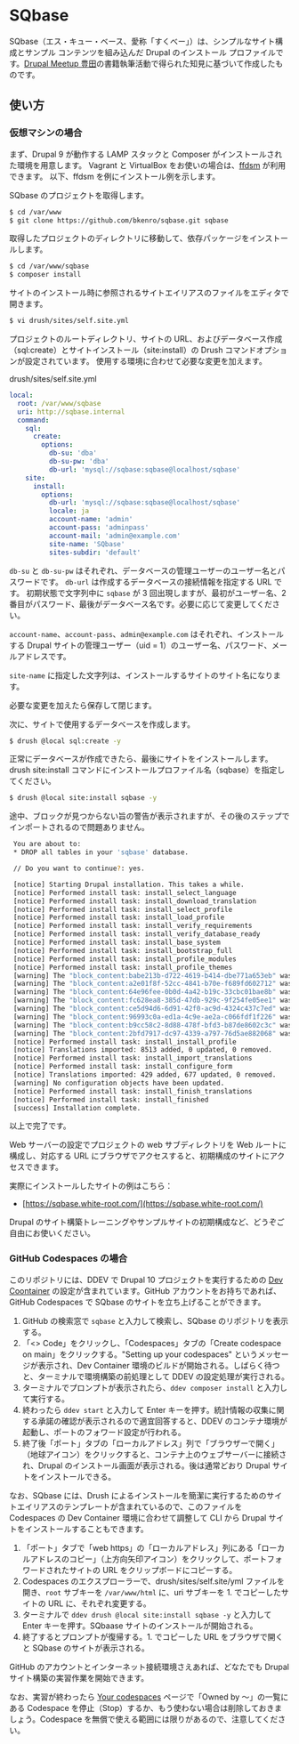 # SQbase

SQbase（エス・キュー・ベース、愛称「すくべー」）は、シンプルなサイト構成とサンプル コンテンツを組み込んだ Drupal のインストール プロファイルです。[Drupal Meetup 豊田](https://drupal-meetup-toyota.connpass.com/)の書籍執筆活動で得られた知見に基づいて作成したものです。

## 使い方

### 仮想マシンの場合

まず、Drupal 9 が動作する LAMP スタックと Composer がインストールされた環境を用意します。
Vagrant と VirtualBox をお使いの場合は、[ffdsm](https://github.com/bkenro/ffdsm) が利用できます。
以下、ffdsm を例にインストール例を示します。

SQbase のプロジェクトを取得します。

```bash
$ cd /var/www
$ git clone https://github.com/bkenro/sqbase.git sqbase
```

取得したプロジェクトのディレクトリに移動して、依存パッケージをインストールします。

```bash
$ cd /var/www/sqbase
$ composer install
```

サイトのインストール時に参照されるサイトエイリアスのファイルをエディタで開きます。

```bash
$ vi drush/sites/self.site.yml
```

プロジェクトのルートディレクトリ、サイトの URL、およびデータベース作成（sql:create）とサイトインストール（site:install）の Drush コマンドオプションが設定されています。
使用する環境に合わせて必要な変更を加えます。

drush/sites/self.site.yml

```yml
local:
  root: /var/www/sqbase
  uri: http://sqbase.internal
  command:
    sql:
      create:
        options:
          db-su: 'dba'
          db-su-pw: 'dba'
          db-url: 'mysql://sqbase:sqbase@localhost/sqbase'
    site:
      install:
        options:
          db-url: 'mysql://sqbase:sqbase@localhost/sqbase'
          locale: ja
          account-name: 'admin'
          account-pass: 'adminpass'
          account-mail: 'admin@example.com'
          site-name: 'SQbase'
          sites-subdir: 'default'
```
`db-su` と `db-su-pw` はそれぞれ、データベースの管理ユーザーのユーザー名とパスワードです。
`db-url` は作成するデータベースの接続情報を指定する URL です。
初期状態で文字列中に `sqbase` が 3 回出現しますが、最初がユーザー名、2 番目がパスワード、最後がデータベース名です。必要に応じて変更してください。

`account-name`、`account-pass`、`admin@example.com` はそれぞれ、インストールする Drupal サイトの管理ユーザー（uid = 1）のユーザー名、パスワード、メールアドレスです。

`site-name` に指定した文字列は、インストールするサイトのサイト名になります。

必要な変更を加えたら保存して閉じます。

次に、サイトで使用するデータベースを作成します。

```bash
$ drush @local sql:create -y
```

正常にデータベースが作成できたら、最後にサイトをインストールします。
drush site:install コマンドにインストールプロファイル名（sqbase）を指定してください。

```bash
$ drush @local site:install sqbase -y
```

途中、ブロックが見つからない旨の警告が表示されますが、その後のステップでインポートされるので問題ありません。

```bash
 You are about to:
 * DROP all tables in your 'sqbase' database.

 // Do you want to continue?: yes.

 [notice] Starting Drupal installation. This takes a while.
 [notice] Performed install task: install_select_language
 [notice] Performed install task: install_download_translation
 [notice] Performed install task: install_select_profile
 [notice] Performed install task: install_load_profile
 [notice] Performed install task: install_verify_requirements
 [notice] Performed install task: install_verify_database_ready
 [notice] Performed install task: install_base_system
 [notice] Performed install task: install_bootstrap_full
 [notice] Performed install task: install_profile_modules
 [notice] Performed install task: install_profile_themes
 [warning] The "block_content:babe213b-d722-4619-b414-dbe771a653eb" was not found
 [warning] The "block_content:a2e01f8f-52cc-4841-b70e-f689fd602712" was not found
 [warning] The "block_content:64e96fee-0b0d-4a42-b19c-33cbc01bae8b" was not found
 [warning] The "block_content:fc628ea8-385d-47db-929c-9f254fe05ee1" was not found
 [warning] The "block_content:ce5d94d6-6d91-42f0-ac9d-4324c437c7ed" was not found
 [warning] The "block_content:96993c0a-ed1a-4c9e-ae2a-c066fdf1f226" was not found
 [warning] The "block_content:b9cc58c2-8d88-478f-bfd3-b87de8602c3c" was not found
 [warning] The "block_content:2bfd7917-dc97-4339-a797-76d5ae882068" was not found
 [notice] Performed install task: install_install_profile
 [notice] Translations imported: 8513 added, 0 updated, 0 removed.
 [notice] Performed install task: install_import_translations
 [notice] Performed install task: install_configure_form
 [notice] Translations imported: 429 added, 677 updated, 0 removed.
 [warning] No configuration objects have been updated.
 [notice] Performed install task: install_finish_translations
 [notice] Performed install task: install_finished
 [success] Installation complete.
```

以上で完了です。

Web サーバーの設定でプロジェクトの web サブディレクトリを Web ルートに構成し、対応する URL にブラウザでアクセスすると、初期構成のサイトにアクセスできます。

実際にインストールしたサイトの例はこちら：

- [https://sqbase.white-root.com/](https://sqbase.white-root.com/)

Drupal のサイト構築トレーニングやサンプルサイトの初期構成など、どうぞご自由にお使いください。

### GitHub Codespaces の場合

このリポジトリには、DDEV で Drupal 10 プロジェクトを実行するための [Dev Coontainer](https://code.visualstudio.com/docs/devcontainers/containers) の設定が含まれています。GitHub アカウントをお持ちであれば、GitHub Codespaces で SQbase のサイトを立ち上げることができます。

1. GitHub の検索窓で  `sqbase` と入力して検索し、SQbase のリポジトリを表示する。
2. 「<> Code」をクリックし、「Codespaces」タブの「Create codespace on main」をクリックする。"Setting up your codespaces" というメッセージが表示され、Dev Container 環境のビルドが開始される。しばらく待つと、ターミナルで環境構築の前処理として DDEV の設定処理が実行される。
4. ターミナルでプロンプトが表示されたら、`ddev composer install` と入力して実行する。
5. 終わったら `ddev start` と入力して Enter キーを押す。統計情報の収集に関する承諾の確認が表示されるので適宜回答すると、DDEV のコンテナ環境が起動し、ポートのフォワード設定が行われる。
7. 終了後「ポート」タブの「ローカルアドレス」列で「ブラウザーで開く」（地球アイコン）をクリックすると、コンテナ上のウェブサーバーに接続され、Drupal のインストール画面が表示される。後は通常どおり Drupal サイトをインストールできる。

なお、SQbase には、Drush によるインストールを簡潔に実行するためのサイトエイリアスのテンプレートが含まれているので、このファイルを Codespaces の Dev Container 環境に合わせて調整して CLI から Drupal サイトをインストールすることもできます。

1. 「ポート」タブで「web https」の「ローカルアドレス」列にある「ローカルアドレスのコピー」（上方向矢印アイコン）をクリックして、ポートフォワードされたサイトの URL をクリップボードにコピーする。
2. Codespaces のエクスプローラーで、drush/sites/self.site/yml ファイルを開き、`root` サブキーを `/var/www/html` に、uri サブキーを 1. でコピーしたサイトの URL に、それぞれ変更する。
3. ターミナルで `ddev drush @local site:install sqbase -y` と入力して Enter キーを押す。SQbaase サイトのインストールが開始される。
4. 終了するとプロンプトが復帰する。1. でコピーした URL をブラウザで開くと SQbase のサイトが表示される。

GitHub のアカウントとインターネット接続環境さえあれば、どなたでも Drupal サイト構築の実習作業を開始できます。

なお、実習が終わったら [Your codespaces](https://github.com/codespaces) ページで「Owned by 〜」の一覧にある Codespace を停止（Stop）するか、もう使わない場合は削除しておきましょう。Codespace を無償で使える範囲には限りがあるので、注意してください。
